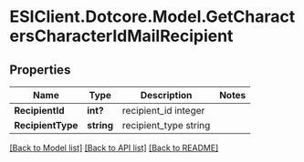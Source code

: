 # ESIClient.Dotcore.Model.GetCharactersCharacterIdMailRecipient
## Properties

Name | Type | Description | Notes
------------ | ------------- | ------------- | -------------
**RecipientId** | **int?** | recipient_id integer | 
**RecipientType** | **string** | recipient_type string | 

[[Back to Model list]](../README.md#documentation-for-models) [[Back to API list]](../README.md#documentation-for-api-endpoints) [[Back to README]](../README.md)

